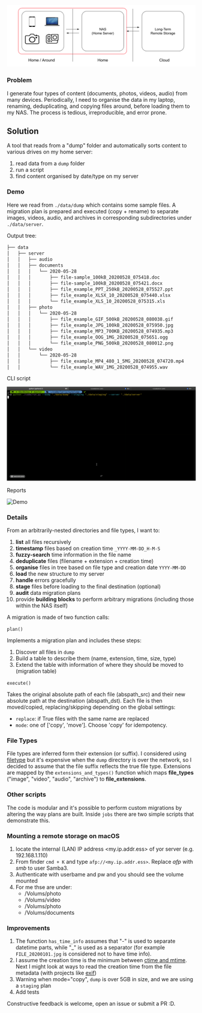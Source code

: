![](images/etl-synology.png)

### Problem

I generate four types of content (documents, photos, videos, audio) from many devices. Periodically, I need to organise the data in my laptop, renaming, deduplicating, and copying files around, before loading them to my NAS. The process is tedious, irreproducible, and error prone.

## Solution

A tool that reads from a "dump" folder and automatically sorts content to various drives on my home server:

1. read data from a `dump` folder
1. run a script
1. find content organised by date/type on my server

### Demo

Here we read from `./data/dump` which contains some sample files. A migration plan is prepared and executed (copy + rename) to separate images, videos, audio, and archives in corresponding subdirectories under `./data/server`.

Output tree:

```
├── data
│   ├── server
│   │   ├── audio
│   │   ├── documents
│   │   │   └── 2020-05-28
│   │   │       ├── file-sample_100kB_20200528_075418.doc
│   │   │       ├── file-sample_100kB_20200528_075421.docx
│   │   │       ├── file_example_PPT_250kB_20200528_075527.ppt
│   │   │       ├── file_example_XLSX_10_20200528_075440.xlsx
│   │   │       └── file_example_XLS_10_20200528_075315.xls
│   │   ├── photo
│   │   │   └── 2020-05-28
│   │   │       ├── file_example_GIF_500kB_20200528_080038.gif
│   │   │       ├── file_example_JPG_100kB_20200528_075950.jpg
│   │   │       ├── file_example_MP3_700KB_20200528_074935.mp3
│   │   │       ├── file_example_OOG_1MG_20200528_075651.ogg
│   │   │       └── file_example_PNG_500kB_20200528_080012.png
│   │   └── video
│   │       └── 2020-05-28
│   │           ├── file_example_MP4_480_1_5MG_20200528_074720.mp4
│   │           └── file_example_WAV_1MG_20200528_074955.wav
```

CLI script

![Demo](./images/cli_demo.gif)

Reports

![Demo](./images/plans_and_reports.gif)

### Details

From an arbitrarily-nested directories and file types, I want to:

1. **list** all files recursively
1. **timestamp** files based on creation time `_YYYY-MM-DD_H-M-S`
1. **fuzzy-search** time information in the file name
1. **deduplicate** files (filename + extension + creation time)
1. **organise** files in tree based on file type and creation date `YYYY-MM-DD`
1. **load** the new structure to my server
1. **handle** errors gracefully
1. **stage** files before loading to the final destination (optional)
1. **audit** data migration plans
1. provide **building blocks** to perform arbitrary migrations (including those within the NAS itself)

A migration is made of two function calls:

`plan()`

Implements a migration plan and includes these steps:

1. Discover all files in `dump`
1. Build a table to describe them (name, extension, time, size, type)
1. Extend the table with information of where they should be moved to (migration table)

`execute()`

Takes the original absolute path of each file (abspath_src) and their new absolute path at the destination (abspath_dst). Each file is then moved/copied, replacing/skipping depending on the global settings:

- `replace`: if True files with the same name are replaced
- `mode`: one of ['copy', 'move']. Choose 'copy' for idempotency.

### File Types

File types are inferred form their extension (or suffix). I considered using [filetype](https://github.com/h2non/filetype.py) but it's expensive when the `dump` directory is over the network, so I decided to assume that the file suffix reflects the true file type. Extensions are mapped by the `extensions_and_types()` function which maps **file_types** ("image", "video", "audio", "archive") to **file_extensions**.

### Other scripts

The code is modular and it's possible to perform custom migrations by altering the way plans are built. Inside `jobs` there are two simple scripts that demonstrate this.


### Mounting a remote storage on macOS

1. locate the internal (LAN) IP address <my.ip.addr.ess> of yor server (e.g. 192.168.1.110)
2. From finder `cmd + K` and type `afp://<my.ip.addr.ess>`. Replace *afp* with *smb* to user Samba3.
3. Authenticate with userbame and pw and you should see the volume mounted
4. For me thse are under:
    - /Volums/photo
    - /Volums/video
    - /Volums/photo
    - /Volums/documents

### Improvements

1. The function `has_time_info` assumes that "-" is used to separate datetime parts, while "\_" is used as a separator (for example `FILE_20200101.jpg` is considered not to have time info).
1. I assume the creation time is the minimum between [ctime and mtime](https://www.gnu.org/software/coreutils/manual/html_node/File-timestamps.html). Next I might look at ways to read the creation time from the file metadata (with projects like [exif](https://pypi.org/project/exif/))
1. Warning when mode="copy", `dump` is over 5GB in size, and we are using a `staging` plan
1. Add tests

Constructive feedback is welcome, open an issue or submit a PR :D.
